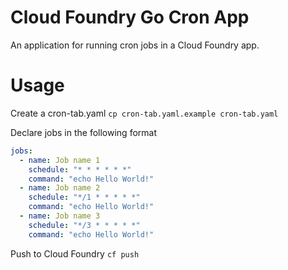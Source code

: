 # Cloud Foundry Go Cron App
An application for running cron jobs in a Cloud Foundry app.

# Usage
Create a cron-tab.yaml
`cp cron-tab.yaml.example cron-tab.yaml`

Declare jobs in the following format
```yaml
jobs:
  - name: Job name 1
    schedule: "* * * * * *"
    command: "echo Hello World!"
  - name: Job name 2
    schedule: "*/1 * * * * *"
    command: "echo Hello World!"
  - name: Job name 3
    schedule: "*/3 * * * * *"
    command: "echo Hello World!"
```

Push to Cloud Foundry
`cf push`
